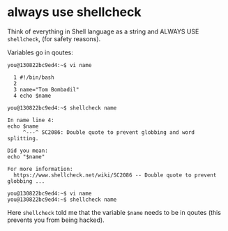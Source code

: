 # always use shellcheck

Think of everything in Shell language as a string and ALWAYS USE `shellcheck`, (for safety reasons). 

Variables go in qoutes:
```
you@130822bc9ed4:~$ vi name

  1 #!/bin/bash
  2 
  3 name="Tom Bombadil"
  4 echo $name

you@130822bc9ed4:~$ shellcheck name

In name line 4:
echo $name
     ^---^ SC2086: Double quote to prevent globbing and word splitting.

Did you mean: 
echo "$name"

For more information:
  https://www.shellcheck.net/wiki/SC2086 -- Double quote to prevent globbing ...

you@130822bc9ed4:~$ vi name
you@130822bc9ed4:~$ shellcheck name
```
Here `shellcheck` told me that the variable `$name` needs to be in qoutes (this prevents you from being hacked). 


